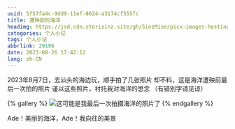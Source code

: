 ```yaml
---
uuid: 5f57fa4c-9dd9-11ef-8624-a3174cf555fc
title: 遭殃前的海洋
headimg: https://jsd.cdn.storisinz.site/gh/SinzMise/picx-images-hosting@master/20230826/1693055324987.6r5gsrqllx00.jpg
categories: 个人小记
tags: 个人小记
abbrlink: 29196
date: 2023-08-26 17:42:12
lang: zh-CN
---
```

2023年8月7日，去汕头的海边玩，顺手拍了几张照片
却不料，这是海洋遭殃前最后一次拍的照片
谨以这些照片，衬托我对海洋的思念
（有错别字请见谅）
<!-- more -->
{% gallery %}
![这可能是我最后一次拍摄海洋的照片了](https://jsd.cdn.storisinz.site/gh/SinzMise/picx-images-hosting@master/20230826/1693055324987.6r5gsrqllx00.jpg)
{% endgallery %}

Ade！美丽的海洋，Ade！我向往的美景